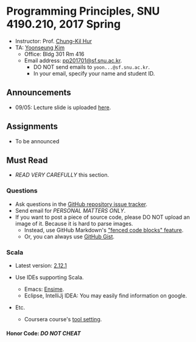 # Programming Principles, SNU 4190.210, 2017 Spring

- Instructor: Prof. [Chung-Kil Hur](http://sf.snu.ac.kr/gil.hur)
- TA: [Yoonseung Kim](http://sf.snu.ac.kr/yoonseung.kim/)
    + Office: Bldg 301 Rm 416
    + Email address: [pp201701@sf.snu.ac.kr](mailto:pp201701@sf.snu.ac.kr).
        * DO NOT send emails to `yoon...@sf.snu.ac.kr`.
        * In your email, specify your name and student ID.

## Announcements

- 09/05: Lecture slide is uploaded [here](lecture.pdf).

## Assignments

- To be announced

## Must Read

- *READ VERY CAREFULLY* this section.

### Questions

- Ask questions in the [GitHub repository issue tracker](https://github.com/snu-sf-class/pp201602/issues).
- Send email for *PERSONAL MATTERS ONLY*.
- If you want to post a piece of source code, please DO NOT upload an image of it. Because it is hard to parse images.
    + Instead, use GitHub Markdown's ["fenced code blocks" feature](https://help.github.com/articles/github-flavored-markdown/#fenced-code-blocks).
    + Or, you can always use [GitHub Gist](https://gist.github.com/).

### Scala
- Latest version: [2.12.1](https://www.scala-lang.org/)
- Use IDEs supporting Scala.
    + Emacs: [Ensime](https://github.com/ensime).
    + Eclipse, IntelliJj IDEA: You may easily find information on google.

- Etc.
    + Coursera course's [tool setting](https://www.coursera.org/learn/progfun1/home/week/1).

#### Honor Code: *DO NOT CHEAT*

